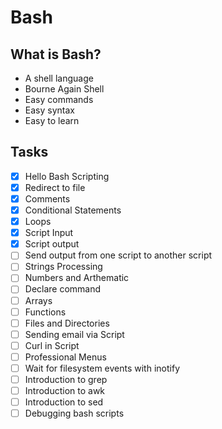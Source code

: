 # Bash
## What is Bash?
- A shell language
- Bourne Again Shell
- Easy commands
- Easy syntax
- Easy to learn


##  Tasks 
- [X] Hello Bash Scripting 
- [X] Redirect to file 
- [X] Comments
- [X] Conditional Statements
- [X] Loops
- [X] Script Input
- [X] Script output
- [ ] Send output from one script to another script
- [ ] Strings Processing
- [ ] Numbers and Arthematic 
- [ ] Declare command
- [ ] Arrays
- [ ] Functions
- [ ] Files and Directories
- [ ] Sending email via Script
- [ ] Curl in Script
- [ ] Professional Menus
- [ ] Wait for filesystem events with inotify
- [ ] Introduction to grep
- [ ] Introduction to awk
- [ ] Introduction to sed
- [ ] Debugging bash scripts
